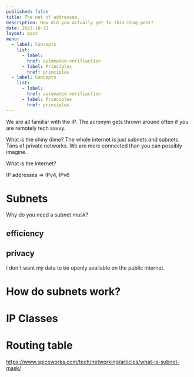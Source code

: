 ```yaml
---
published: false
title: The net of addresses.
description: How did you actually get to this blog post?
date: 2023-10-31
layout: post
menu:
  - label: Concepts
    list:
      - label:
        href: automated-verifiaction
      - label: Principles
        href: principles
  - label: Concepts
    list:
      - label:
        href: automated-verifiaction
      - label: Principles
        href: principles
---
```


We are all familiar with the IP. The acronym gets thrown around often if you are remotely tech savvy.

What is the shiny dime?
The whole internet is just subnets and subnets. Tons of private networks. We are more connected than you can possibly imagine.

What is the internet?

IP addresses => IPv4, IPv6

# Subnets

Why do you need a subnet mask?

## efficiency

## privacy

I don't want my data to be openly available on the public internet.

# How do subnets work?

# IP Classes

# Routing table

https://www.spiceworks.com/tech/networking/articles/what-is-subnet-mask/
